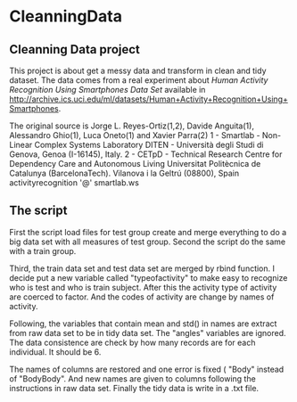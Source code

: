 # CleanningData
## Cleanning Data project

This project is about get a messy data and transform in clean and tidy dataset. The data comes from a real experiment about *Human Activity Recognition Using Smartphones Data Set* available in http://archive.ics.uci.edu/ml/datasets/Human+Activity+Recognition+Using+Smartphones.

The original source is Jorge L. Reyes-Ortiz(1,2), Davide Anguita(1), Alessandro Ghio(1), Luca Oneto(1) and Xavier Parra(2)
1 - Smartlab - Non-Linear Complex Systems Laboratory
DITEN - Università degli Studi di Genova, Genoa (I-16145), Italy.
2 - CETpD - Technical Research Centre for Dependency Care and Autonomous Living
Universitat Politècnica de Catalunya (BarcelonaTech). Vilanova i la Geltrú (08800), Spain
activityrecognition '@' smartlab.ws 

## The script 
First the script load files for test group create  and merge everything to do a big data set with all measures of test group.  Second the script do the same with a train group.

Third, the train data set and test data set are merged by rbind function. I decide put a new variable called "typeofactivity" to make easy to recognize who is test and who is train subject. After this the activity type of activity are  coerced to factor. And the codes of activity are change by names of activity.

Following, the variables that contain mean and std() in names are extract from  raw data set to be in tidy data set. The "angles" variables are ignored. The data consistence are check by how many records are for each individual. It should be 6.

The names of columns are restored  and one error is fixed ( "Body" instead of "BodyBody". And new names are given to columns following the instructions in raw data set. Finally the tidy data is write in a .txt file.

